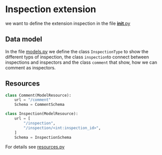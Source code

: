 # Inspection extension

we want to define the extension inspection in the file [__init__.py](./__init__.py)

## Data model

In the file [models.py](./models.py) we define the class `InspectionType` to show the different typs of inspection, the class `inspection`to connect between inspections and inspectors and the class `comment` that show, how we can comment as inspectors.

## Resources
```python
class Comment(ModelResource):
    url = "/comment"
    Schema = CommentSchema
```
```python
class Inspection(ModelResource):
    url = [
        "/inspection",
        "/inspection/<int:inspection_id>",
    ]
    Schema = InspectionSchema
```
For details see [resources.py](./resources.py)
